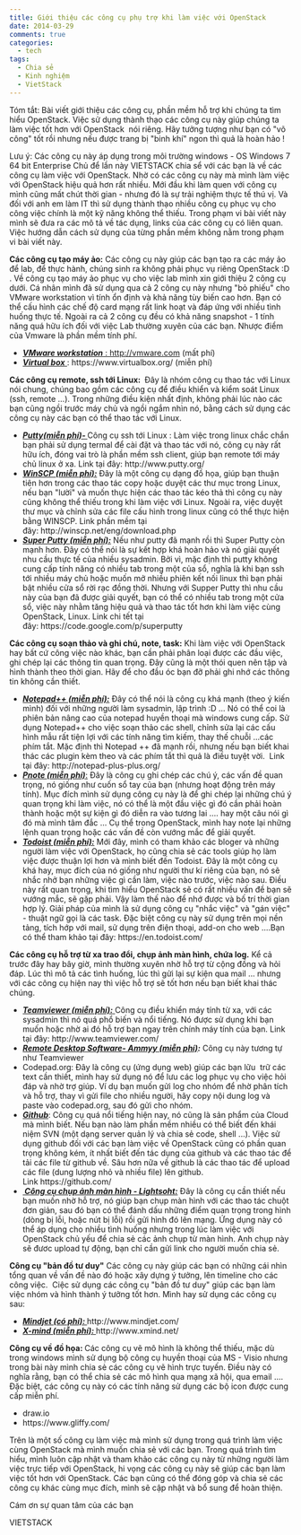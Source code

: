 ```yaml
---
title: Giới thiệu các công cụ phụ trợ khi làm việc với OpenStack
date: 2014-03-29
comments: true
categories: 
  - tech
tags: 
  - Chia sẻ
  - Kinh nghiệm
  - VietStack
---
```

Tóm tắt: Bài viết giới thiệu các công cụ, phần mềm hỗ trợ khi chúng ta tìm hiểu OpenStack. Việc sử dụng thành thạo các công cụ này giúp chúng ta làm việc tốt hơn với OpenStack  nói riêng. Hãy tưởng tượng như bạn có "võ công" tốt rồi nhưng nếu được trang bị "binh khí" ngon thì quả là hoàn hảo !

Lưu ý: Các công cụ này áp dụng trong môi trường windows - OS Windows 7 64 bit Enterprise<!--more-->
Chủ để lần này VIETSTACK chia sể với các bạn là về các công cụ làm việc với OpenStack. Nhờ có các công cụ này mà mình làm việc với OpenStack hiệu quả hơn rất nhiều. Mới đầu khi làm quen với công cụ mình cũng mất chút thời gian - nhưng đó là sự trải nghiệm thực tế thú vị. Và đối với anh em làm IT thì sử dụng thành thạo nhiều công cụ phục vụ cho công việc chính là một kỹ năng không thể thiếu. Trong phạm vi bài viết này mình sẽ đưa ra các mô tả về tác dụng, links của các công cụ có liên quan. Việc hướng dẫn cách sử dụng của từng phần mềm không nằm trong phạm vi bài viết này.

<strong>Các công cụ tạo máy ảo:</strong>
Các công cụ này giúp các bạn tạo ra các máy ảo để lab, để thực hành, chúng sinh ra không phải phục vụ riêng OpenStack :D . Về công cụ tạo máy ảo phục vụ cho việc lab mình xin giới thiệu 2 công cụ dưới. Cá nhân mình đã sử dụng qua cả 2 công cụ này nhưng "bỏ phiếu" cho VMware workstation vì tính ổn định và khả năng tùy biến cao hơn. Bạn có thể cấu hình các chế độ card mạng rất link hoạt và đáp ứng với nhiều tình huống thực tế. Ngoài ra cả 2 công cụ đều có khả năng snapshot - 1 tính năng quá hữu ích đối với việc Lab thường xuyên của các bạn. Nhược điểm của Vmware là phần mềm tính phí.
<ul>
	<li><a href="//vmware.com"><em><strong>VMware workstation</strong> </em></a><a href="http://vmware.com">: http://vmware.com</a> (mất phí)</li>
	<li><a href="//www.virtualbox.org/"><em><strong>Virtual box</strong> </em></a>: https://www.virtualbox.org/ (miễn phí)</li>
</ul>
<strong>Các công cụ remote, ssh tới Linux: </strong>
Đây là nhóm công cụ thao tác với Linux nói chung, chúng bao gồm các công cụ để điều khiển và kiểm soát Linux (ssh, remote ...). Trong những điều kiện nhất định, không phải lúc nào các bạn cũng ngồi trước máy chủ và ngồi ngắm nhìn nó, bằng cách sử dụng các công cụ này các bạn có thể thao tác với Linux.
<ul>
	<li><em><strong><a href="http://www.putty.org/">Putty(miễn phí)- </a></strong></em>Công cụ ssh tới Linux : Làm việc trong linux chắc chắn bạn phải sử dụng termal để cài đặt và thao tác với nó, công cụ này rất hữu ích, đóng vai trò là phần mềm ssh client, giúp bạn remote tới máy chủ linux ở xa. Link tại đây: http://www.putty.org/</li>
	<li><em><strong><a href="http://winscp.net/eng/download.php">WinSCP (miễn phí):</a></strong></em> Đây là một công cụ dạng đồ họa, giúp bạn thuận tiên hơn trong các thao tác copy hoặc duyệt các thư mục trong Linux, nếu bạn "lười" và muốn thực hiện các thao tác kéo thả thì công cụ này cũng không thể thiếu trong khi làm việc với Linux. Ngoài ra, việc duyệt thư mục và chỉnh sửa các file cấu hình trong linux cũng có thể thực hiện bằng WINSCP. Link phần mềm tại đây: http://winscp.net/eng/download.php</li>
	<li><a href="https://code.google.com/p/superputty/"><em><strong>Super Putty (miễn phí):</strong></em></a> Nếu như putty đã mạnh rồi thì Super Putty còn mạnh hơn. Đây có thể nói là sự kết hợp khá hoàn hảo và nó giải quyết nhu cầu thực tế của nhiều sysadmin. Bởi vì, mặc định thì putty không cung cấp tính năng có nhiều tab trong một của sổ, nghĩa là khi bạn ssh tới nhiều máy chủ hoặc muốn mở nhiều phiên kết nối linux thì bạn phải bật nhiều cửa sổ rời rạc đồng thời. Nhưng với Supper Putty thì nhu cầu này của bạn đã được giải quyết, bạn có thể có nhiều tab trong một cửa sổ, việc này nhằm tăng hiệu quả và thao tác tốt hơn khi làm việc cùng OpenStack, Linux. Link chi tết tại đây: https://code.google.com/p/superputty</li>
</ul>
<strong>Các công cụ soạn thảo và ghi chú, note, task:</strong>
Khi làm việc với OpenStack hay bất cứ công việc nào khác, bạn cần phải phân loại được các đầu việc, ghi chép lại các thông tin quan trọng. Đây cũng là một thói quen nên tập và hình thành theo thời gian. Hãy để cho đầu óc bạn đỡ phải ghi nhớ các thông tin không cần thiết.
<ul>
	<li><a href="http://notepad-plus-plus.org/"><em><strong>Notepad++ (miễn phí):</strong></em></a> Đây có thể nói là công cụ khá mạnh (theo ý kiến mình) đối với những người làm sysadmin, lập trình :D ... Nó có thể coi là phiên bản nâng cao của notepad huyền thoại mà windows cung cấp. Sử dụng Notepad++ cho việc soạn thảo các shell, chỉnh sửa lại các cấu hình mẫu rất tiện lợi với các tính năng tìm kiếm, thay thế chuỗi ...các phím tắt. Mặc định thì Notepad ++ đã mạnh rồi, nhưng nếu bạn biết khai thác các plugin kèm theo và các phím tắt thì quả là điều tuyệt vời.  Link tại đây: http://notepad-plus-plus.org/</li>
	<li><a href="http://pnotes.sourceforge.net/"><em><strong>Pnote (miễn phí)</strong></em>:</a> Đây là công cụ ghi chép các chú ý, các vấn đề quan trọng, nó giống như cuốn sổ tay của bạn (nhưng hoạt động trên máy tính). Mục đích mình sử dụng công cụ này là để ghi chép lại những chú ý quan trọng khi làm việc, nó có thể là một đầu việc gì đó cần phải hoàn thành hoặc một sự kiện gì đó diễn ra vào tương lai .... hay một câu nói gì đó mà mình tâm đắc ... Cụ thể trong OpenStack, mình hay note lại những lệnh quan trọng hoặc các vấn đề còn vướng mắc để giải quyết.</li>
	<li><a href="https://en.todoist.com/"><em><strong>Todoist (miễn phí):</strong></em></a> Mới đây, mình có tham khảo các bloger và những người làm việc với OpenStack, họ cũng chia sẻ các tools giúp họ làm việc được thuận lợi hơn và mình biết đến Todoist. Đây là một công cụ khá hay, mục đích của nó giống như người thư kí riêng của bạn, nó sẽ nhắc nhở bạn những việc gì cần làm, việc nào trước, việc nào sau. Điều này rất quan trọng, khi tìm hiểu OpenStack sẽ có rất nhiều vấn đề bạn sẽ vướng mắc, sẽ gặp phải. Vậy làm thế nào để nhớ được và bố trí thời gian hợp lý. Giải pháp của mình là sử dụng công cụ "nhắc việc" và "gán việc" - thuật ngữ gọi là các task. Đặc biệt công cụ này sử dụng trên mọi nền tảng, tích hớp với mail, sử dụng trên điện thoại, add-on cho web ....Bạn có thể tham khảo tại đây: https://en.todoist.com/</li>
</ul>
<strong>Các công cụ hỗ trợ từ xa trao đổi, chụp ảnh màn hình, chứa log.</strong>
Kể cả trước đây hay bây giờ, mình thường xuyên nhờ hỗ trợ từ cộng đồng và hỏi đáp. Lúc thì mô tả các tình huống, lúc thì gửi lại sự kiện qua mail ... nhưng với các công cụ hiện nay thì việc hỗ trợ sẽ tốt hơn nếu bạn biết khai thác chúng.
<ul>
	<li><a href="http://www.teamviewer.com/"><em><strong>Teamviewer (miễn phí):</strong> </em></a>Công cụ điều khiển máy tính từ xa, với các sysadmin thì nó quá phổ biến và nổi tiếng. Nó được sử dụng khi bạn muốn hoặc nhờ ai đó hỗ trợ bạn ngay trên chính máy tính của bạn. Link tại đây: http://www.teamviewer.com/</li>
	<li><em><strong><a href="http://www.ammyy.com/en/">Remote Desktop Software- Ammyy (miễn phí)</a>:</strong></em> Công cụ này tương tự như Teamviewer</li>
	<li>Codepad.org: Đây là công cụ (ứng dụng web) giúp các bạn lữu  trữ các text cần thiết, mình hay sử dụng nó để lưu các log phục vụ cho việc hỏi đáp và nhờ trợ giúp. Ví dụ bạn muốn gửi log cho nhóm để nhờ phân tích và hỗ trợ, thay vì gửi file cho nhiều người, hãy copy nội dung log và paste vào codepad.org, sau đó gửi cho nhóm.</li>
	<li><a href="https://github.com/"><em><strong>Github</strong></em></a>: Công cụ quá nổi tiếng hiện nay, nó cũng là sản phẩm của Cloud mà mình biết. Nếu bạn nào làm phần mềm nhiều có thể biết đến khái niệm SVN (một dạng server quản lý và chia sẻ code, shell ...). Việc sử dụng github đối với các bạn làm việc về OpenStack cũng có phần quan trọng không kém, ít nhất biết đến tác dụng của github và các thao tác để tải các file từ github về. Sâu hơn nữa về github là các thao tác để upload các file (dung lượng nhỏ và nhiều file) lên github. Link https://github.com/</li>
	<li><strong><em><a href="http://app.prntscr.com/"> Công cụ chụp ảnh màn hình - Lightsoht:</a></em></strong> Đây là công cụ cần thiết nếu bạn muốn nhờ hỗ trợ, nó giúp bạn chụp màn hình với các thao tác chuột đơn giản, sau đó bạn có thể đánh dấu những điểm quan trọng trong hình (dòng bị lỗi, hoặc nút bị lỗi) rồi gửi hình đó lên mạng. Ứng dụng này có thể áp dụng cho nhiều tình huống nhưng trong lúc làm việc với OpenStack chủ yếu để chia sẻ các ảnh chụp từ màn hình. Anh chụp này sẽ đươc upload tự động, bạn chỉ cần gửi link cho người muốn chia sẻ.</li>
</ul>
<strong>Công cụ "bản đồ tư duy"</strong>
Các công cụ này giúp các bạn có những cái nhìn tổng quan về vấn đề nào đó hoặc xây dựng ý tưởng, lên timeline cho các công việc.  Ciệc sử dụng các công cụ "bản đồ tư duy" giúp các bạn làm việc nhóm và hình thành ý tưởng tốt hơn. Mình hay sử dụng các công cụ sau:
<ul>
	<li><a href="http://www.mindjet.com/"><em><strong>Mindjet (có phí): </strong></em></a>http://www.mindjet.com/</li>
	<li><a href="http://www.xmind.net/"><em><strong>X-mind (miễn phí): </strong></em></a>http://www.xmind.net/</li>
</ul>
<strong>Công cụ về đồ họa:
</strong>Các công cụ vẽ mô hình là không thể thiếu, mặc dù trong windows mình sử dụng bộ công cụ huyền thoại của MS - Visio nhưng trong bài này mình chia sẻ các công cụ vẽ hình trực tuyến. Điều này có nghĩa rằng, bạn có thể chia sẻ các mô hình qua mạng xã hội, qua email .... Đặc biệt, các công cụ này có các tính năng sử dụng các bộ icon được cung cấp miễn phí.
<ul>
	<li>draw.io</li>
	<li>https://www.gliffy.com/</li>
</ul>
Trên là một số công cụ làm việc mà mình sử dụng trong quá trình làm việc cùng OpenStack mà mình muốn chia sẻ với các bạn. Trong quá trình tìm hiểu, mình luôn cập nhật và tham khảo các công cụ này từ những người làm việc trực tiếp với OpenStack, hi vọng các công cụ này sẽ giúp các bạn làm việc tốt hơn với OpenStack. Các bạn cũng có thể đóng góp và chia sẻ các công cụ khác cùng mục đích, mình sẽ cập nhật và bổ sung để hoàn thiện.

Cám ơn sự quan tâm của các bạn

VIETSTACK

&nbsp;
